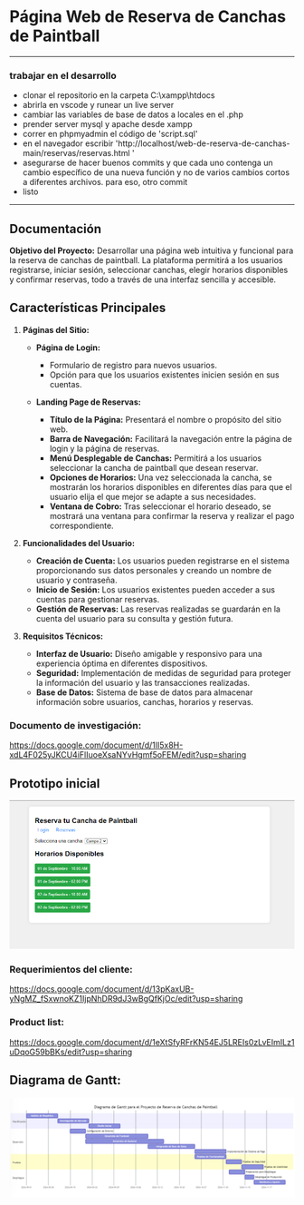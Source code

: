 # Página Web de Reserva de Canchas de Paintball

---
### trabajar en el desarrollo
- clonar el repositorio en la carpeta C:\xampp\htdocs
- abrirla en vscode y runear un live server
- cambiar las variables de base de datos a locales en el .php
- prender server mysql y apache desde xampp
- correr en phpmyadmin el código de 'script.sql'
- en el navegador escribir 'http://localhost/web-de-reserva-de-canchas-main/reservas/reservas.html '
- asegurarse de hacer buenos commits y que cada uno contenga un cambio específico de una nueva función y no de varios cambios cortos a diferentes archivos. para eso, otro commit
- listo
---

## Documentación

**Objetivo del Proyecto:**
Desarrollar una página web intuitiva y funcional para la reserva de canchas de paintball. La plataforma permitirá a los usuarios registrarse, iniciar sesión, seleccionar canchas, elegir horarios disponibles y confirmar reservas, todo a través de una interfaz sencilla y accesible.

## Características Principales

1. **Páginas del Sitio:**
   - **Página de Login:**
     - Formulario de registro para nuevos usuarios.
     - Opción para que los usuarios existentes inicien sesión en sus cuentas.

   - **Landing Page de Reservas:**
     - **Título de la Página:** Presentará el nombre o propósito del sitio web.
     - **Barra de Navegación:** Facilitará la navegación entre la página de login y la página de reservas.
     - **Menú Desplegable de Canchas:** Permitirá a los usuarios seleccionar la cancha de paintball que desean reservar.
     - **Opciones de Horarios:** Una vez seleccionada la cancha, se mostrarán los horarios disponibles en diferentes días para que el usuario elija el que mejor se adapte a sus necesidades.
     - **Ventana de Cobro:** Tras seleccionar el horario deseado, se mostrará una ventana para confirmar la reserva y realizar el pago correspondiente.

2. **Funcionalidades del Usuario:**
   - **Creación de Cuenta:** Los usuarios pueden registrarse en el sistema proporcionando sus datos personales y creando un nombre de usuario y contraseña.
   - **Inicio de Sesión:** Los usuarios existentes pueden acceder a sus cuentas para gestionar reservas.
   - **Gestión de Reservas:** Las reservas realizadas se guardarán en la cuenta del usuario para su consulta y gestión futura.

3. **Requisitos Técnicos:**
   - **Interfaz de Usuario:** Diseño amigable y responsivo para una experiencia óptima en diferentes dispositivos.
   - **Seguridad:** Implementación de medidas de seguridad para proteger la información del usuario y las transacciones realizadas.
   - **Base de Datos:** Sistema de base de datos para almacenar información sobre usuarios, canchas, horarios y reservas.


### Documento de investigación:
https://docs.google.com/document/d/1lI5x8H-xdL4F025yJKCU4iFlIuoeXsaNYvHgmf5oFEM/edit?usp=sharing

## Prototipo inicial
![alt text](https://github.com/felig76/web-de-reserva-de-canchas/blob/main/imagenes/prototipado%20rapido.png)

###  Requerimientos del cliente:
https://docs.google.com/document/d/13pKaxUB-yNgMZ_fSxwnoKZ1IjpNhDR9dJ3wBgQfKjOc/edit?usp=sharing

### Product list:
https://docs.google.com/document/d/1eXtSfyRFrKN54EJ5LREIs0zLvEImILz1uDqoG59bBKs/edit?usp=sharing

## Diagrama de Gantt:
![alt text](https://github.com/felig76/web-de-reserva-de-canchas/blob/main/imagenes/Diagrama%20de%20Gantt.png)
